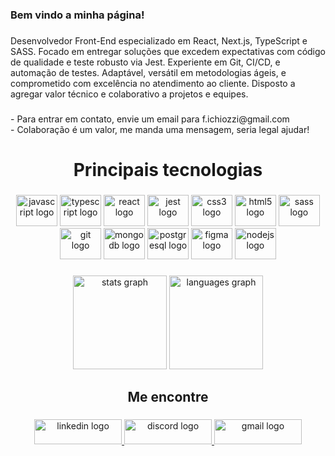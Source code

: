 <h3 align="left">Bem vindo a minha página!</h3>

###
<p align="left">Desenvolvedor Front-End especializado em React, Next.js, TypeScript e SASS. Focado em entregar soluções que excedem expectativas com código de qualidade e teste robusto via Jest. Experiente em Git, CI/CD, e automação de testes. Adaptável, versátil em metodologias ágeis, e comprometido com excelência no atendimento ao cliente. Disposto a agregar valor técnico e colaborativo a projetos e equipes.</p>

###
<p align="left">- Para entrar em contato, envie um email para f.ichiozzi@gmail.com<br> - Colaboração é um valor, me manda uma mensagem, seria legal ajudar!</p>

###
<h1 align="center">Principais tecnologias</h1>

###
<div align="center">
  
  <img title="JavaScript" src="https://cdn.jsdelivr.net/gh/devicons/devicon/icons/javascript/javascript-original.svg" height="50" width="66" alt="javascript logo"  />
  
  <img title="TypeScript" src="https://cdn.jsdelivr.net/gh/devicons/devicon/icons/typescript/typescript-original.svg" height="50" width="66" alt="typescript logo"  />
  
  <img title="React" src="https://cdn.jsdelivr.net/gh/devicons/devicon/icons/react/react-original.svg" height="50" width="66" alt="react logo"  />
  
  <img title="Jest" src="https://cdn.jsdelivr.net/gh/devicons/devicon/icons/jest/jest-plain.svg" height="50" width="66" alt="jest logo"  />
  
  <img title="CSS" src="https://cdn.jsdelivr.net/gh/devicons/devicon/icons/css3/css3-original.svg" height="50" width="66" alt="css3 logo"  />
  
  <img title="HTML5" src="https://cdn.jsdelivr.net/gh/devicons/devicon/icons/html5/html5-original.svg" height="50" width="66" alt="html5 logo"  />
  
  <img title="SASS" src="https://cdn.jsdelivr.net/gh/devicons/devicon/icons/sass/sass-original.svg" height="50" width="66" alt="sass logo"  />
  
  <img title="GIT" src="https://cdn.jsdelivr.net/gh/devicons/devicon/icons/git/git-original.svg" height="50" width="66" alt="git logo"  />
  
  <img title="MongoDb" src="https://cdn.jsdelivr.net/gh/devicons/devicon/icons/mongodb/mongodb-original.svg" height="50" width="66" alt="mongodb logo"  />
  
  <img title="PostGresql" src="https://cdn.jsdelivr.net/gh/devicons/devicon/icons/postgresql/postgresql-original.svg" height="50" width="66" alt="postgresql logo" />
  
  <img title="Figma" src="https://cdn.jsdelivr.net/gh/devicons/devicon/icons/figma/figma-original.svg" height="50" width="66" alt="figma logo" />
  
  <img title="NodeJs" src="https://cdn.jsdelivr.net/gh/devicons/devicon/icons/nodejs/nodejs-original.svg" height="50" width="66" alt="nodejs logo" />
</div>

###


###
<div align="center">
  <img src="https://github-readme-stats.vercel.app/api?hide_title=false&hide_rank=false&show_icons=true&include_all_commits=true&count_private=true&disable_animations=false&theme=aura&locale=pt-br&hide_border=true&username=Fioravante1" height="150" alt="stats graph"  />
  <img src="https://github-readme-stats.vercel.app/api/top-langs?locale=pt-br&hide_title=false&layout=compact&card_width=320&langs_count=7&theme=aura&hide_border=true&username=Fioravante1" height="150" alt="languages graph"  />
</div>

###
<h2 align="center">Me encontre</h2>

###
<div align="center">
  <a href="https://www.linkedin.com/in/fioravantechiozzi/" target="_blank">
    <img title="fioravantechiozzi" src="https://raw.githubusercontent.com/maurodesouza/profile-readme-generator/master/src/assets/icons/social/linkedin/default.svg" width="140" height="40" alt="linkedin logo"  />
  </a>
  
  <a href="https://discord.com/channels/FioravanteChiozzi" target="_blank">
    <img title="FioravanteChiozzi" src="https://raw.githubusercontent.com/maurodesouza/profile-readme-generator/master/src/assets/icons/social/discord/default.svg" width="140" height="40" alt="discord logo"  />
  </a>
  
  <a href="mailto:f.ichiozzi@gmail.com">
    <img title="f.ijunior@gmail.com" src="https://raw.githubusercontent.com/maurodesouza/profile-readme-generator/master/src/assets/icons/social/gmail/default.svg" width="140" height="40" alt="gmail logo"  />
  </a>
  
</div>

###
